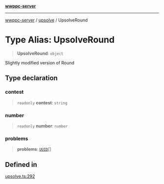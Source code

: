[**wwppc-server**](../../README.md)

***

[wwppc-server](../../modules.md) / [upsolve](../README.md) / UpsolveRound

# Type Alias: UpsolveRound

> **UpsolveRound**: `object`

Slightly modified version of Round

## Type declaration

### contest

> `readonly` **contest**: `string`

### number

> `readonly` **number**: `number`

### problems

> **problems**: [`UUID`](../../util/type-aliases/UUID.md)[]

## Defined in

[upsolve.ts:292](https://github.com/WWPPC/WWPPC-server/blob/c08bb5874acf9739d5547370b47d1a65e80f6db4/src/upsolve.ts#L292)
